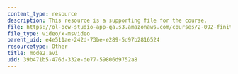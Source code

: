 ```yaml
---
content_type: resource
description: This resource is a supporting file for the course.
file: https://ol-ocw-studio-app-qa.s3.amazonaws.com/courses/2-092-finite-element-analysis-of-solids-and-fluids-i-fall-2009/39b471b5476d332ede7759806d9752a8_mode2.avi
file_type: video/x-msvideo
parent_uid: e4e511ae-242d-73be-e289-5d97b2816524
resourcetype: Other
title: mode2.avi
uid: 39b471b5-476d-332e-de77-59806d9752a8
---
```

